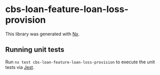 # cbs-loan-feature-loan-loss-provision

This library was generated with [Nx](https://nx.dev).

## Running unit tests

Run `nx test cbs-loan-feature-loan-loss-provision` to execute the unit tests via [Jest](https://jestjs.io).
